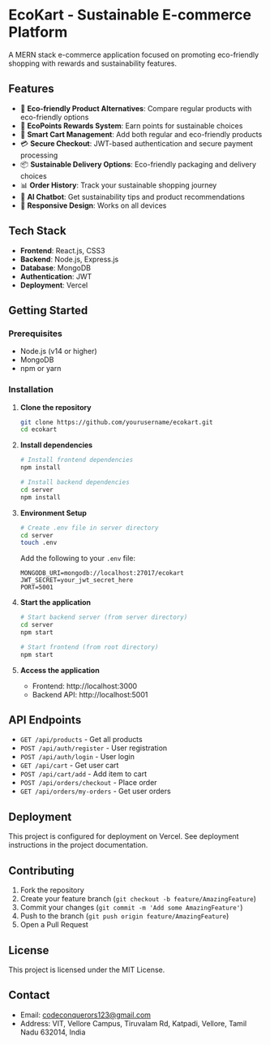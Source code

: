 # EcoKart - Sustainable E-commerce Platform

A MERN stack e-commerce application focused on promoting eco-friendly shopping with rewards and sustainability features.

<!-- Deployment ready - Updated for Vercel -->

## Features

- 🌱 **Eco-friendly Product Alternatives**: Compare regular products with eco-friendly options
- 🎁 **EcoPoints Rewards System**: Earn points for sustainable choices
- 🛒 **Smart Cart Management**: Add both regular and eco-friendly products
- 💳 **Secure Checkout**: JWT-based authentication and secure payment processing
- 📦 **Sustainable Delivery Options**: Eco-friendly packaging and delivery choices
- 📊 **Order History**: Track your sustainable shopping journey
- 🤖 **AI Chatbot**: Get sustainability tips and product recommendations
- 📱 **Responsive Design**: Works on all devices

## Tech Stack

- **Frontend**: React.js, CSS3
- **Backend**: Node.js, Express.js
- **Database**: MongoDB
- **Authentication**: JWT
- **Deployment**: Vercel

## Getting Started

### Prerequisites

- Node.js (v14 or higher)
- MongoDB
- npm or yarn

### Installation

1. **Clone the repository**
   ```bash
   git clone https://github.com/yourusername/ecokart.git
   cd ecokart
   ```

2. **Install dependencies**
   ```bash
   # Install frontend dependencies
   npm install
   
   # Install backend dependencies
   cd server
   npm install
   ```

3. **Environment Setup**
   ```bash
   # Create .env file in server directory
   cd server
   touch .env
   ```
   
   Add the following to your `.env` file:
   ```
   MONGODB_URI=mongodb://localhost:27017/ecokart
   JWT_SECRET=your_jwt_secret_here
   PORT=5001
   ```

4. **Start the application**
   ```bash
   # Start backend server (from server directory)
   cd server
   npm start
   
   # Start frontend (from root directory)
   npm start
   ```

5. **Access the application**
   - Frontend: http://localhost:3000
   - Backend API: http://localhost:5001

## API Endpoints

- `GET /api/products` - Get all products
- `POST /api/auth/register` - User registration
- `POST /api/auth/login` - User login
- `GET /api/cart` - Get user cart
- `POST /api/cart/add` - Add item to cart
- `POST /api/orders/checkout` - Place order
- `GET /api/orders/my-orders` - Get user orders

## Deployment

This project is configured for deployment on Vercel. See deployment instructions in the project documentation.

## Contributing

1. Fork the repository
2. Create your feature branch (`git checkout -b feature/AmazingFeature`)
3. Commit your changes (`git commit -m 'Add some AmazingFeature'`)
4. Push to the branch (`git push origin feature/AmazingFeature`)
5. Open a Pull Request

## License

This project is licensed under the MIT License.

## Contact

- Email: codeconquerors123@gmail.com
- Address: VIT, Vellore Campus, Tiruvalam Rd, Katpadi, Vellore, Tamil Nadu 632014, India
